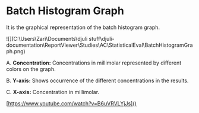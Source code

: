# Batch Histogram Graph

It is the graphical representation of the batch histogram graph.

![](C:\Users\Zari\Documents\djuli stuff\djuli-documentation\ReportViewer\Studies\AC\StatisticalEval\BatchHistogramGraph.png)

A. **Concentration:** Concentrations in millimolar represented by different colors on the graph.

B. **Y-axis:** Shows occurrence of the different concentrations in the results.

C. **X-axis:** Concentration in millimolar.

[https://www.youtube.com/watch?v=B6uVRVLYjJs]()